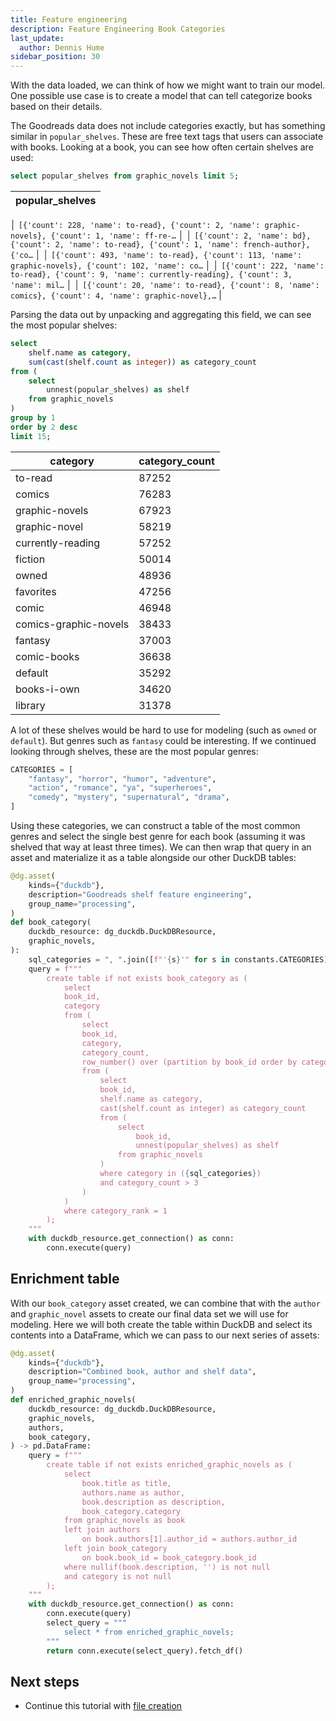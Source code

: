 ```yaml
---
title: Feature engineering
description: Feature Engineering Book Categories
last_update:
  author: Dennis Hume
sidebar_position: 30
---
```


With the data loaded, we can think of how we might want to train our model. One possible use case is to create a model that can tell categorize books based on their details.

The Goodreads data does not include categories exactly, but has something similar in `popular_shelves`. These are free text tags that users can associate with books. Looking at a book, you can see how often certain shelves are used:

```sql
select popular_shelves from graphic_novels limit 5;
```

| popular_shelves |
| --- |
│ `[{'count': 228, 'name': to-read}, {'count': 2, 'name': graphic-novels}, {'count': 1, 'name': ff-re-…`  │
│ `[{'count': 2, 'name': bd}, {'count': 2, 'name': to-read}, {'count': 1, 'name': french-author}, {'co…`  │
│ `[{'count': 493, 'name': to-read}, {'count': 113, 'name': graphic-novels}, {'count': 102, 'name': co…`  │
│ `[{'count': 222, 'name': to-read}, {'count': 9, 'name': currently-reading}, {'count': 3, 'name': mil…`  │
│ `[{'count': 20, 'name': to-read}, {'count': 8, 'name': comics}, {'count': 4, 'name': graphic-novel},…` |

Parsing the data out by unpacking and aggregating this field, we can see the most popular shelves:

```sql
select
	shelf.name as category,
	sum(cast(shelf.count as integer)) as category_count
from (
    select
        unnest(popular_shelves) as shelf
    from graphic_novels
)
group by 1
order by 2 desc
limit 15;
```

| category | category_count |
| --- | --- |
| to-read | 87252 |
| comics | 76283 |
| graphic-novels | 67923 |
| graphic-novel | 58219 |
| currently-reading | 57252 |
| fiction | 50014 |
| owned | 48936 |
| favorites | 47256 |
| comic | 46948 |
| comics-graphic-novels | 38433 |
| fantasy | 37003 |
| comic-books | 36638 |
| default | 35292 |
| books-i-own | 34620 |
| library | 31378 |

A lot of these shelves would be hard to use for modeling (such as `owned` or `default`). But genres such as `fantasy` could be interesting. If we continued looking through shelves, these are the most popular genres:

```python
CATEGORIES = [
    "fantasy", "horror", "humor", "adventure",
    "action", "romance", "ya", "superheroes",
    "comedy", "mystery", "supernatural", "drama",
]
```

Using these categories, we can construct a table of the most common genres and select the single best genre for each book (assuming it was shelved that way at least three times). We can then wrap that query in an asset and materialize it as a table alongside our other DuckDB tables:

```python
@dg.asset(
    kinds={"duckdb"},
    description="Goodreads shelf feature engineering",
    group_name="processing",
)
def book_category(
    duckdb_resource: dg_duckdb.DuckDBResource,
    graphic_novels,
):
    sql_categories = ", ".join([f"'{s}'" for s in constants.CATEGORIES])
    query = f"""
        create table if not exists book_category as (
            select
            book_id,
            category
            from (
                select
                book_id,
                category,
                category_count,
                row_number() over (partition by book_id order by category_count desc) as category_rank
                from (
                    select
                    book_id,
                    shelf.name as category,
                    cast(shelf.count as integer) as category_count
                    from (
                        select
                            book_id,
                            unnest(popular_shelves) as shelf
                        from graphic_novels
                    )
                    where category in ({sql_categories})
                    and category_count > 3
                )
            )
            where category_rank = 1
        );
    """
    with duckdb_resource.get_connection() as conn:
        conn.execute(query)
```

## Enrichment table

With our `book_category` asset created, we can combine that with the `author` and `graphic_novel` assets to create our final data set we will use for modeling. Here we will both create the table within DuckDB and select its contents into a DataFrame, which we can pass to our next series of assets:

```python
@dg.asset(
    kinds={"duckdb"},
    description="Combined book, author and shelf data",
    group_name="processing",
)
def enriched_graphic_novels(
    duckdb_resource: dg_duckdb.DuckDBResource,
    graphic_novels,
    authors,
    book_category,
) -> pd.DataFrame:
    query = f"""
        create table if not exists enriched_graphic_novels as (
            select
                book.title as title,
                authors.name as author,
                book.description as description,
                book_category.category
            from graphic_novels as book
            left join authors
                on book.authors[1].author_id = authors.author_id
            left join book_category
                on book.book_id = book_category.book_id
            where nullif(book.description, '') is not null
            and category is not null
        );
    """
    with duckdb_resource.get_connection() as conn:
        conn.execute(query)
        select_query = """
            select * from enriched_graphic_novels;
        """
        return conn.execute(select_query).fetch_df()
```

## Next steps

- Continue this tutorial with [file creation](file_creation)
